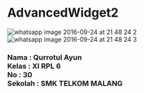 # AdvancedWidget2

![whatsapp image 2016-09-24 at 21 48 24 2](https://cloud.githubusercontent.com/assets/22120736/18809409/af20baac-82a4-11e6-8f86-ed2a3a7f0d27.jpeg)
![whatsapp image 2016-09-24 at 21 48 24 3](https://cloud.githubusercontent.com/assets/22120736/18809412/b82d566e-82a4-11e6-947b-9d7094e46ee0.jpeg)

<h3> 
Nama : Qurrotul Ayun <br>
Kelas : XI RPL 6  <br>
No : 30 <br>
Sekolah : SMK TELKOM MALANG <br> </h3>
